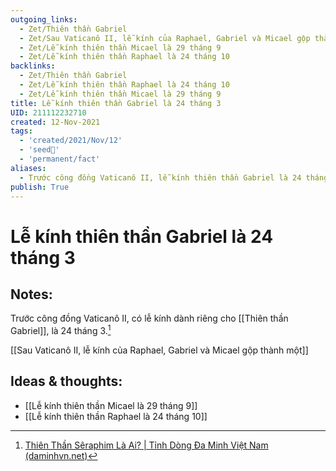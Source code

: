 ```yaml
---
outgoing_links:
  - Zet/Thiên thần Gabriel
  - Zet/Sau Vaticanô II, lễ kính của Raphael, Gabriel và Micael gộp thành một
  - Zet/Lễ kính thiên thần Micael là 29 tháng 9
  - Zet/Lễ kính thiên thần Raphael là 24 tháng 10
backlinks:
  - Zet/Thiên thần Gabriel
  - Zet/Lễ kính thiên thần Raphael là 24 tháng 10
  - Zet/Lễ kính thiên thần Micael là 29 tháng 9
title: Lễ kính thiên thần Gabriel là 24 tháng 3
UID: 211112232710
created: 12-Nov-2021
tags:
  - 'created/2021/Nov/12'
  - 'seed🥜'
  - 'permanent/fact'
aliases:
  - Trước công đồng Vaticanô II, lễ kính thiên thần Gabriel là 24 tháng 3
publish: True
---
```

# Lễ kính thiên thần Gabriel là 24 tháng 3

## Notes:
Trước công đồng Vaticanô II, có lễ kính dành riêng cho [[Thiên thần Gabriel]], là 24 tháng 3.[^1]

[[Sau Vaticanô II, lễ kính của Raphael, Gabriel và Micael gộp thành một]]

## Ideas & thoughts:
- [[Lễ kính thiên thần Micael là 29 tháng 9]]
- [[Lễ kính thiên thần Raphael là 24 tháng 10]]

[^1]:[Thiên Thần Sêraphim Là Ai? | Tỉnh Dòng Đa Minh Việt Nam (daminhvn.net)](http://daminhvn.net/hieu-de-song-duc-tin/thien-than-seraphim-la-ai-3318.html)